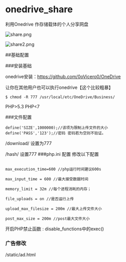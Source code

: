 # onedrive_share
利用Onedrive 作存储载体的个人分享网盘


![share.png](http://bilibara.com/images/2017/03/13/share.png)

![share2.png](http://bilibara.com/images/2017/03/13/share2.png)


##基础配置

###安装基础

onedrive安装：https://github.com/0oVicero0/OneDrive

让你在其他用户也可以执行onedrive【这个比较粗暴】
```
$ chmod -R 777 /usr/local/etc/OneDrive/Business/ 
 ```
PHP>5.3 PHP<7

###文件配置
```
define('SIZE',1000000);//该项为限制上传文件的大小
define('PASS','123');//密码 密码若为空则不验证。
```
/download/ 设置为777 

/hash/ 设置777
###php.ini 配置
修改以下配置
```

max_execution_time=600 //php运行时间建议600s

max_input_time = 600 //最大接受数据时间

memory_limit = 32m //每个进程消耗的内存；

file_uploads = on //是否运行上传 

upload_max_filesize = 200m //最大上传文件大小

post_max_size = 200m //post最大文件大小
```
开启PHP禁止函数 : disable_functions中的exec()

### 广告修改
/static/ad.html
